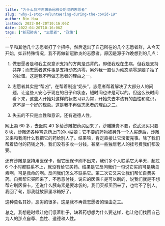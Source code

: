 ```yaml
---
title: "为什么我不再做新冠肺炎期间的志愿者"
slug: "why-i-stop-volunteering-during-the-covid-19"
author: Bin Hua
lastmod: 2022-04-20T10:16:06Z
date: 2022-04-20T10:16:06Z
tags: ["新冠肺炎", "志愿者", "政策"]
---
```


一早和其他几个志愿者打了个招呼，然后退出了自己所在的几个志愿者群，从今天开始，如非特殊情况，我不再做新冠肺炎的志愿者。原因是源于昨晚想到的几点：

1. 做志愿者是和我主观意识支持的方向是违背的。即便我现在生病，但我是支持共存；而志愿者这件事是支持动态清零，另外我一直认为动态清零是脑子抽了的扯蛋。这是我不再做志愿者的理由之一。

2. 志愿者其实是“帮凶”，在帮着制造“奶头”。志愿者帮着解决了大部分人的问题，让这些人安心于现在的日子和状态，短时间也许是可以的。但这么长时间看下来，这些人开始对这样的状态习以为常，开始失去本该有的血性和意识，这不是一个好的现象。这是我不再做志愿者的理由之二。

3. 失去的不只是血性和意识，还有道德人性。

网上卖 60 多，去医院 40 多给沙雕把药买回来了，沙雕嫌贵不要，说武汉买只要 8 块，沙雕还各种骂送药上门的小姑娘；它不要的药物被另外一个人买走后，沙雕又来和我闹什么我把它的药给别人了。结果嘛，肯定直接让它滚蛋完事。除了我们帮着垫付的药钱之外，我们没有多收一分钱，甚至一些独居老人的挂号费我们都没要。

还有沙雕是坚持用医保卡，但它医保卡刷不出来，我们多个人联系它大半天，超过 6 个小时都联系不上，就没有给它买药。结果是它反问我们一句说它买的可是胰岛素啊，可是救命的啊。反问我们怎么不联系它。第二次它又来让我们帮忙自费买药。自费帮它买回来了，不愿意付钱，说它的医保卡是可以刷的，说我们就是不想帮它刷医保卡，还说什么胰岛素是要冰袋的，我们买都买回来了，也给不了别人。我回了句，那我就放家里冰箱好了。

这种莫名其妙，恶劣的很多，这是我不再做志愿者的理由之三。

总之，我想是时候让他们饿着肚子，缺着药想想为什么要这样，也让他们找回自己为人的那点自尊、血性、道德和人性。